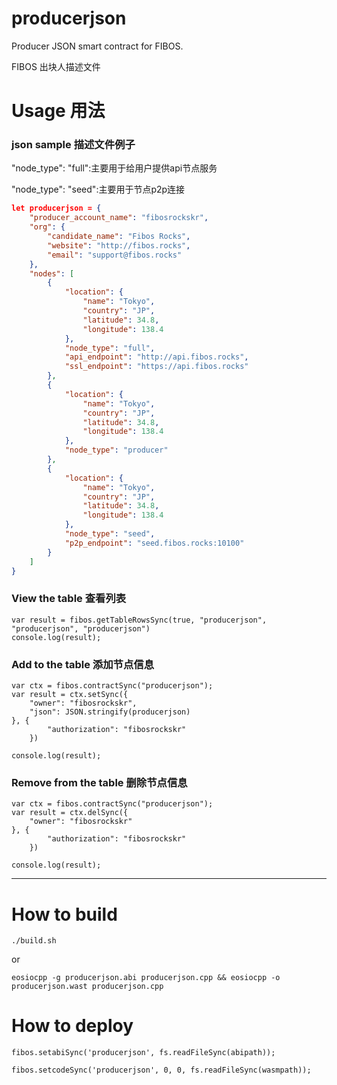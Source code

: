 # producerjson

Producer JSON smart contract for FIBOS.

FIBOS 出块人描述文件

# Usage 用法

### json sample 描述文件例子

"node_type": "full":主要用于给用户提供api节点服务

"node_type": "seed":主要用于节点p2p连接


```json
let producerjson = {
    "producer_account_name": "fibosrockskr",
    "org": {
        "candidate_name": "Fibos Rocks",
        "website": "http://fibos.rocks",
        "email": "support@fibos.rocks"
    },
    "nodes": [
        {
            "location": {
                "name": "Tokyo",
                "country": "JP",
                "latitude": 34.8,
                "longitude": 138.4
            },
            "node_type": "full",
            "api_endpoint": "http://api.fibos.rocks",
            "ssl_endpoint": "https://api.fibos.rocks"
        },
        {
            "location": {
                "name": "Tokyo",
                "country": "JP",
                "latitude": 34.8,
                "longitude": 138.4
            },
            "node_type": "producer"
        },
        {
            "location": {
                "name": "Tokyo",
                "country": "JP",
                "latitude": 34.8,
                "longitude": 138.4
            },
            "node_type": "seed",
            "p2p_endpoint": "seed.fibos.rocks:10100"
        }
    ]
}
```

### View the table 查看列表

```
var result = fibos.getTableRowsSync(true, "producerjson", "producerjson", "producerjson")
console.log(result);
```


### Add to the table 添加节点信息

```
var ctx = fibos.contractSync("producerjson");
var result = ctx.setSync({
    "owner": "fibosrockskr",
    "json": JSON.stringify(producerjson)
}, {
        "authorization": "fibosrockskr"
    })

console.log(result);
```

### Remove from the table 删除节点信息

```
var ctx = fibos.contractSync("producerjson");
var result = ctx.delSync({
    "owner": "fibosrockskr"
}, {
        "authorization": "fibosrockskr"
    })

console.log(result);
```


---

# How to build
```
./build.sh
```
or
```
eosiocpp -g producerjson.abi producerjson.cpp && eosiocpp -o producerjson.wast producerjson.cpp
```

# How to deploy

```
fibos.setabiSync('producerjson', fs.readFileSync(abipath));

fibos.setcodeSync('producerjson', 0, 0, fs.readFileSync(wasmpath));
```
